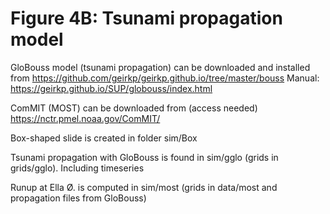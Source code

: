 # Figure 4B: Tsunami propagation model

GloBouss model (tsunami propagation) can be downloaded and installed from
https://github.com/geirkp/geirkp.github.io/tree/master/bouss
Manual: https://geirkp.github.io/SUP/globouss/index.html

ComMIT (MOST) can be downloaded from (access needed)
https://nctr.pmel.noaa.gov/ComMIT/

Box-shaped slide is created in folder sim/Box

Tsunami propagation with GloBouss is found in  sim/gglo (grids in grids/gglo). Including timeseries

Runup at Ella Ø. is computed in sim/most (grids in data/most and propagation files from GloBouss)

